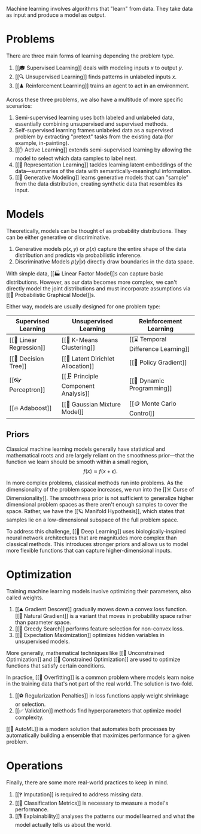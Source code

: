 Machine learning involves algorithms that "learn" from data. They take data as input and produce a model as output.

# Problems
There are three main forms of learning depending the problem type.
1. [[🎓 Supervised Learning]] deals with modeling inputs $x$ to output $y$.
2. [[🔍 Unsupervised Learning]] finds patterns in unlabeled inputs $x$.
3. [[♟️ Reinforcement Learning]] trains an agent to act in an environment.

Across these three problems, we also have a multitude of more specific scenarios:
1. Semi-supervised learning uses both labeled and unlabeled data, essentially combining unsupervised and supervised methods.
2. Self-supervised learning frames unlabeled data as a supervised problem by extracting "pretext" tasks from the existing data (for example, in-painting).
3. [[✋ Active Learning]] extends semi-supervised learning by allowing the model to select which data samples to label next.
4. [[📖 Representation Learning]] tackles learning latent embeddings of the data—summaries of the data with semantically-meaningful information.
5. [[🎨 Generative Modeling]] learns generative models that can "sample" from the data distribution, creating synthetic data that resembles its input.

# Models
Theoretically, models can be thought of as probability distributions. They can be either generative or discriminative.
1. Generative models $p(x, y)$ or $p(x)$ capture the entire shape of the data distribution and predicts via probabilistic inference.
2. Discriminative Models $p(y \vert x)$ directly draw boundaries in the data space.

With simple data, [[🏭 Linear Factor Model]]s can capture basic distributions. However, as our data becomes more complex, we can't directly model the joint distributions and must incorporate assumptions via [[🪩 Probabilistic Graphical Model]]s.

Either way, models are usually designed for one problem type:

| Supervised Learning      | Unsupervised Learning               | Reinforcement Learning               |
| ------------------------ | ----------------------------------- | ------------------------------------ |
| [[🏦 Linear Regression]] | [[🎒 K-Means Clustering]]           | [[⌛️ Temporal Difference Learning]]                    |
| [[💭 Decision Tree]]     | [[📄 Latent Dirichlet Allocation]]  | [[🚓 Policy Gradient]]                         |
| [[👓 Perceptron]]        | [[🗜️ Principle Component Analysis]] | [[🧨 Dynamic Programming]] |
| [[🔥 Adaboost]]          | [[📼 Gaussian Mixture Model]]       | [[🪙 Monte Carlo Control]]                                     |


## Priors
Classical machine learning models generally have statistical and mathematical roots and are largely reliant on the smoothness prior—that the function we learn should be smooth within a small region, $$f(x) \approx f(x + \epsilon).$$

In more complex problems, classical methods run into problems. As the dimensionality of the problem space increases, we run into the [[☠️ Curse of Dimensionality]]. The smoothness prior is not sufficient to generalize higher dimensional problem spaces as there aren't enough samples to cover the space. Rather, we have the [[🪐 Manifold Hypothesis]], which states that samples lie on a low-dimensional subspace of the full problem space.

To address this challenge, [[🧠 Deep Learning]] uses biologically-inspired neural network architectures that are magnitudes more complex than classical methods. This introduces stronger priors and allows us to model more flexible functions that can capture higher-dimensional inputs.

# Optimization
Training machine learning models involve optimizing their parameters, also called weights.
1. [[⛰️ Gradient Descent]] gradually moves down a convex loss function. [[🌱 Natural Gradient]] is a variant that moves in probability space rather than parameter space.
2. [[🔎 Greedy Search]] performs feature selection for non-convex loss.
3. [[🎉 Expectation Maximization]] optimizes hidden variables in unsupervised models.

More generally, mathematical techniques like [[👟 Unconstrained Optimization]] and [[👠 Constrained Optimization]] are used to optimize functions that satisfy certain conditions.

In practice, [[👔 Overfitting]] is a common problem where models learn noise in the training data that's not part of the real world. The solution is two-fold.
1. [[⚽️ Regularization Penalties]] in loss functions apply weight shrinkage or selection.
2. [[✅ Validation]] methods find hyperparameters that optimize model complexity.

[[👀 AutoML]] is a modern solution that automates both processes by automatically building a ensemble that maximizes performance for a given problem.

# Operations
Finally, there are some more real-world practices to keep in mind.
1. [[❓ Imputation]] is required to address missing data.
2. [[🎹 Classification Metrics]] is necessary to measure a model's performance.
3. [[🎙️ Explainability]] analyses the patterns our model learned and what the model actually tells us about the world.
